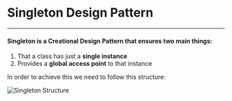 # Singleton Design Pattern
***
#### Singleton is a Creational Design Pattern that ensures two main things:

1. That a class has just a **single instance**
2. Provides a **global access point** to that instance

In order to achieve this we need to follow this structure:

![Singleton Structure](C:\Users\nirmi\Downloads\StructureSingleton.png)
